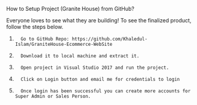 How to Setup Project (Granite House) from GitHub?

Everyone loves to see what they are building! To see the finalized product, follow the steps below.

1.       Go to GitHub Repo: https://github.com/Khaledul-Islam/GraniteHouse-Ecommerce-WebSite

2.       Download it to local machine and extract it.

3.       Open project in Visual Studio 2017 and run the project.

4.       Click on Login button and email me for credentials to login

5.       Once login has been successful you can create more accounts for Super Admin or Sales Person.
